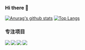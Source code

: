 ### Hi there 👋

<!--
**keepgoingwm/keepgoingwm** is a ✨ _special_ ✨ repository because its `README.md` (this file) appears on your GitHub profile.

Here are some ideas to get you started:

- 🔭 I’m currently working on ...
- 🌱 I’m currently learning ...
- 👯 I’m looking to collaborate on ...
- 🤔 I’m looking for help with ...
- 💬 Ask me about ...
- 📫 How to reach me: ...
- 😄 Pronouns: ...
- ⚡ Fun fact: ...
-->

[![Anurag's github stats](https://github-readme-stats.vercel.app/api?username=keepgoingwm)](https://github.com/anuraghazra/github-readme-stats)
[![Top Langs](https://github-readme-stats.vercel.app/api/top-langs/?username=keepgoingwm)](https://github.com/anuraghazra/github-readme-stats)

### 专注项目

<a href="https://github.com/keepgoingwm/code-tell-you-javascript">
  <img align="left" src="https://github-readme-stats.vercel.app/api/pin/?username=keepgoingwm&repo=code-tell-you-javascript" />
</a>
<a href="https://github.com/keepgoingwm/30-seconds-of-code-cn">
  <img align="left" src="https://github-readme-stats.vercel.app/api/pin/?username=keepgoingwm&repo=30-seconds-of-code-cn" />
</a>
<a href="https://github.com/keepgoingwm/koa-route-schema">
  <img align="left" src="https://github-readme-stats.vercel.app/api/pin/?username=keepgoingwm&repo=koa-route-schema" />
</a>
<a href="https://github.com/keepgoingwm/vue-number-directive">
  <img align="left" src="https://github-readme-stats.vercel.app/api/pin/?username=keepgoingwm&repo=vue-number-directive" />
</a>
